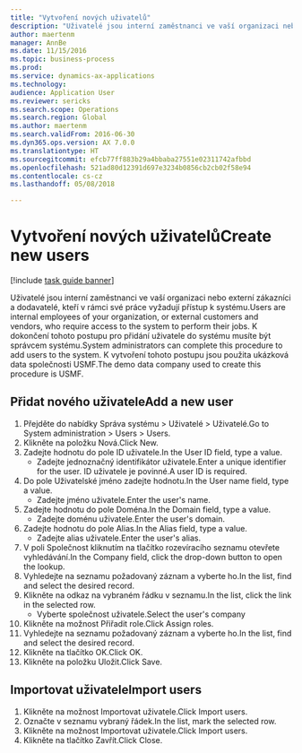 ```yaml
--- 
title: "Vytvoření nových uživatelů"
description: "Uživatelé jsou interní zaměstnanci ve vaší organizaci nebo externí zákazníci a dodavatelé, kteří v rámci své práce vyžadují přístup k systému."
author: maertenm
manager: AnnBe
ms.date: 11/15/2016
ms.topic: business-process
ms.prod: 
ms.service: dynamics-ax-applications
ms.technology: 
audience: Application User
ms.reviewer: sericks
ms.search.scope: Operations
ms.search.region: Global
ms.author: maertenm
ms.search.validFrom: 2016-06-30
ms.dyn365.ops.version: AX 7.0.0
ms.translationtype: HT
ms.sourcegitcommit: efcb77ff883b29a4bbaba27551e02311742afbbd
ms.openlocfilehash: 521ad80d12391d697e3234b0856cb2cb02f58e94
ms.contentlocale: cs-cz
ms.lasthandoff: 05/08/2018

---
```

# <a name="create-new-users"></a><span data-ttu-id="372c9-103">Vytvoření nových uživatelů</span><span class="sxs-lookup"><span data-stu-id="372c9-103">Create new users</span></span>

[!include [task guide banner](../../includes/task-guide-banner.md)]

<span data-ttu-id="372c9-104">Uživatelé jsou interní zaměstnanci ve vaší organizaci nebo externí zákazníci a dodavatelé, kteří v rámci své práce vyžadují přístup k systému.</span><span class="sxs-lookup"><span data-stu-id="372c9-104">Users are internal employees of your organization, or external customers and vendors, who require access to the system to perform their jobs.</span></span> <span data-ttu-id="372c9-105">K dokončení tohoto postupu pro přidání uživatele do systému musíte být správcem systému.</span><span class="sxs-lookup"><span data-stu-id="372c9-105">System administrators can complete this procedure to add users to the system.</span></span> <span data-ttu-id="372c9-106">K vytvoření tohoto postupu jsou použita ukázková data společnosti USMF.</span><span class="sxs-lookup"><span data-stu-id="372c9-106">The demo data company used to create this procedure is USMF.</span></span> 


## <a name="add-a-new-user"></a><span data-ttu-id="372c9-107">Přidat nového uživatele</span><span class="sxs-lookup"><span data-stu-id="372c9-107">Add a new user</span></span>
1. <span data-ttu-id="372c9-108">Přejděte do nabídky Správa systému > Uživatelé > Uživatelé.</span><span class="sxs-lookup"><span data-stu-id="372c9-108">Go to System administration > Users > Users.</span></span>
2. <span data-ttu-id="372c9-109">Klikněte na položku Nová.</span><span class="sxs-lookup"><span data-stu-id="372c9-109">Click New.</span></span>
3. <span data-ttu-id="372c9-110">Zadejte hodnotu do pole ID uživatele.</span><span class="sxs-lookup"><span data-stu-id="372c9-110">In the User ID field, type a value.</span></span>
    * <span data-ttu-id="372c9-111">Zadejte jednoznačný identifikátor uživatele.</span><span class="sxs-lookup"><span data-stu-id="372c9-111">Enter a unique identifier for the user.</span></span> <span data-ttu-id="372c9-112">ID uživatele je povinné.</span><span class="sxs-lookup"><span data-stu-id="372c9-112">A user ID is required.</span></span>  
4. <span data-ttu-id="372c9-113">Do pole Uživatelské jméno zadejte hodnotu.</span><span class="sxs-lookup"><span data-stu-id="372c9-113">In the User name field, type a value.</span></span>
    * <span data-ttu-id="372c9-114">Zadejte jméno uživatele.</span><span class="sxs-lookup"><span data-stu-id="372c9-114">Enter the user's name.</span></span>  
5. <span data-ttu-id="372c9-115">Zadejte hodnotu do pole Doména.</span><span class="sxs-lookup"><span data-stu-id="372c9-115">In the Domain field, type a value.</span></span>
    * <span data-ttu-id="372c9-116">Zadejte doménu uživatele.</span><span class="sxs-lookup"><span data-stu-id="372c9-116">Enter the user's domain.</span></span>  
6. <span data-ttu-id="372c9-117">Zadejte hodnotu do pole Alias.</span><span class="sxs-lookup"><span data-stu-id="372c9-117">In the Alias field, type a value.</span></span>
    * <span data-ttu-id="372c9-118">Zadejte alias uživatele.</span><span class="sxs-lookup"><span data-stu-id="372c9-118">Enter the user's alias.</span></span>  
7. <span data-ttu-id="372c9-119">V poli Společnost kliknutím na tlačítko rozevíracího seznamu otevřete vyhledávání.</span><span class="sxs-lookup"><span data-stu-id="372c9-119">In the Company field, click the drop-down button to open the lookup.</span></span>
8. <span data-ttu-id="372c9-120">Vyhledejte na seznamu požadovaný záznam a vyberte ho.</span><span class="sxs-lookup"><span data-stu-id="372c9-120">In the list, find and select the desired record.</span></span>
9. <span data-ttu-id="372c9-121">Klikněte na odkaz na vybraném řádku v seznamu.</span><span class="sxs-lookup"><span data-stu-id="372c9-121">In the list, click the link in the selected row.</span></span>
    * <span data-ttu-id="372c9-122">Vyberte společnost uživatele.</span><span class="sxs-lookup"><span data-stu-id="372c9-122">Select the user's company</span></span>  
10. <span data-ttu-id="372c9-123">Klikněte na možnost Přiřadit role.</span><span class="sxs-lookup"><span data-stu-id="372c9-123">Click Assign roles.</span></span>
11. <span data-ttu-id="372c9-124">Vyhledejte na seznamu požadovaný záznam a vyberte ho.</span><span class="sxs-lookup"><span data-stu-id="372c9-124">In the list, find and select the desired record.</span></span>
12. <span data-ttu-id="372c9-125">Klikněte na tlačítko OK.</span><span class="sxs-lookup"><span data-stu-id="372c9-125">Click OK.</span></span>
13. <span data-ttu-id="372c9-126">Klikněte na položku Uložit.</span><span class="sxs-lookup"><span data-stu-id="372c9-126">Click Save.</span></span>

## <a name="import-users"></a><span data-ttu-id="372c9-127">Importovat uživatele</span><span class="sxs-lookup"><span data-stu-id="372c9-127">Import users</span></span>
1. <span data-ttu-id="372c9-128">Klikněte na možnost Importovat uživatele.</span><span class="sxs-lookup"><span data-stu-id="372c9-128">Click Import users.</span></span>
2. <span data-ttu-id="372c9-129">Označte v seznamu vybraný řádek.</span><span class="sxs-lookup"><span data-stu-id="372c9-129">In the list, mark the selected row.</span></span>
3. <span data-ttu-id="372c9-130">Klikněte na možnost Importovat uživatele.</span><span class="sxs-lookup"><span data-stu-id="372c9-130">Click Import users.</span></span>
4. <span data-ttu-id="372c9-131">Klikněte na tlačítko Zavřít.</span><span class="sxs-lookup"><span data-stu-id="372c9-131">Click Close.</span></span>


